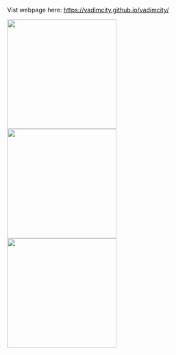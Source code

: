 Vist webpage here: https://vadimcity.github.io/vadimcity/ 
 
 <img src="https://user-images.githubusercontent.com/71776563/95505839-8bceca00-099e-11eb-94f8-c58d07a81c42.png" width="255px">
 <img src="https://user-images.githubusercontent.com/71776563/95505841-8c676080-099e-11eb-97a3-a39f1167fbb5.png" width="255px">
 <img src="https://user-images.githubusercontent.com/71776563/95505843-8c676080-099e-11eb-8490-63688cfdec35.png" width="255px">
